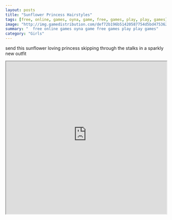 ```yaml
---
layout: posts
title: "Sunflower Princess Hairstyles"
tags: [free, online, games, oyna, game, free, games, play, play, games]
image: "http://img.gamedistribution.com/def72b196b51420587754d5bd475362d.jpg"
summary: "  free online games oyna game free games play play games"
category: "Girls"
---
```


send this sunflower loving princess skipping through the stalks in a sparkly new outfit

<iframe width="100%" height="480px;" src="http://flash.gamedistribution.com?game=def72b196b51420587754d5bd475362d"></iframe>